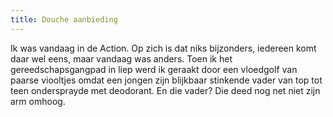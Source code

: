 ```yaml
---
title: Douche aanbieding
---
```

Ik was vandaag in de Action. Op zich is dat niks bijzonders, iedereen komt daar wel eens, maar vandaag was anders. Toen ik het gereedschapsgangpad in liep werd ik geraakt door een vloedgolf van paarse viooltjes omdat een jongen zijn blijkbaar stinkende vader van top tot teen ondersprayde met deodorant. En die vader? Die deed nog net niet zijn arm omhoog.
